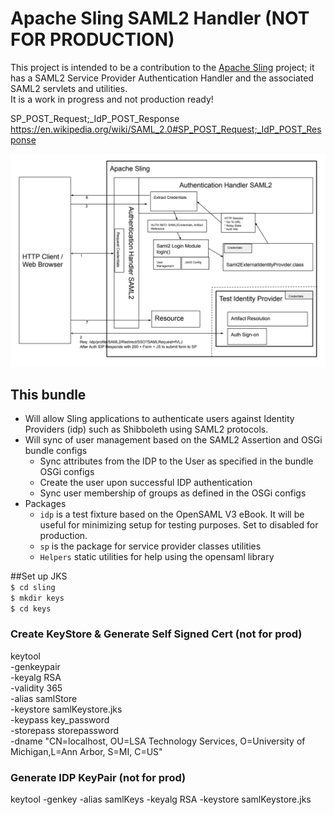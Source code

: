 # Apache Sling SAML2 Handler (NOT FOR PRODUCTION)

This project is intended to be a contribution to the [Apache Sling](https://sling.apache.org) project;
 it has a SAML2 Service Provider Authentication Handler and the associated SAML2 servlets and utilities.  
It is a work in progress and not production ready!

SP_POST_Request;_IdP_POST_Response
https://en.wikipedia.org/wiki/SAML_2.0#SP_POST_Request;_IdP_POST_Response

![](SAML2-browser-post.png)

## This bundle 
- Will allow Sling applications to authenticate users against Identity Providers (idp) 
such as Shibboleth using SAML2 protocols. 
- Will sync of user management based on the SAML2 Assertion and OSGi bundle configs
  - Sync attributes from the IDP to the User as specified in the bundle OSGi configs
  - Create the user upon successful IDP authentication
  - Sync user membership of groups as defined in the OSGi configs
- Packages
  - `idp` is a test fixture based on the OpenSAML V3 eBook. It will be useful for minimizing 
  setup for testing purposes. Set to disabled for production.  
  - `sp` is the package for service provider classes utilities
  - `Helpers` static utilities for help using the opensaml library
    
 
##Set up JKS  
 `$ cd sling`   
 `$ mkdir keys`  
 `$ cd keys`
  
 ### Create KeyStore & Generate Self Signed Cert (not for prod)
 keytool \
     -genkeypair \
     -keyalg RSA \
     -validity 365 \
     -alias samlStore \
     -keystore samlKeystore.jks  \
     -keypass key_password \
     -storepass  storepassword \
     -dname "CN=localhost, OU=LSA Technology Services, O=University of Michigan,L=Ann Arbor, S=MI, C=US"
     
 ### Generate IDP KeyPair (not for prod)
 keytool -genkey -alias samlKeys -keyalg RSA -keystore samlKeystore.jks

